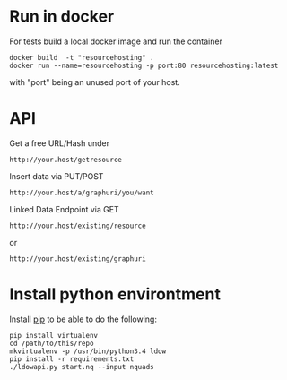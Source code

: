 # Run in docker

For tests build a local docker image and run the container
```
docker build  -t "resourcehosting" .
docker run --name=resourcehosting -p port:80 resourcehosting:latest
```
with "port" being an unused port of your host.

# API

Get a free URL/Hash under
```
http://your.host/getresource
```

Insert data via PUT/POST

```
http://your.host/a/graphuri/you/want
```

Linked Data Endpoint via GET

```
http://your.host/existing/resource
```
or
```
http://your.host/existing/graphuri
```

# Install python environtment

Install [pip](https://pypi.python.org/pypi/pip/) to be able to do the following:
```
pip install virtualenv
cd /path/to/this/repo
mkvirtualenv -p /usr/bin/python3.4 ldow
pip install -r requirements.txt
./ldowapi.py start.nq --input nquads
```
